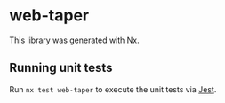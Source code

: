 # web-taper

This library was generated with [Nx](https://nx.dev).

## Running unit tests

Run `nx test web-taper` to execute the unit tests via [Jest](https://jestjs.io).
